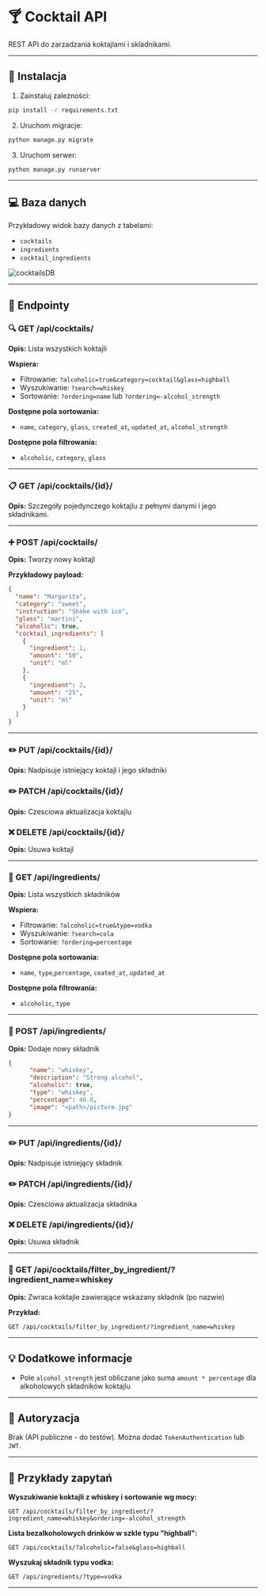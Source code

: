 # 🍸 Cocktail API

REST API do zarzadzania koktajlami i skladnikami.

---

## 🔧 Instalacja

1. Zainstaluj zależności:

```bash
pip install -r requirements.txt
```

2. Uruchom migracje:

```bash
python manage.py migrate
```

3. Uruchom serwer:

```bash
python manage.py runserver
```

---
## 💻 Baza danych
Przykładowy widok bazy danych z tabelami:

- `cocktails`
- `ingredients`
- `cocktail_ingredients`

![cocktailsDB](https://github.com/user-attachments/assets/524dc1bf-ff81-4fa0-9040-d8781756694f)

---

## 📃 Endpointy

### 🔍 GET /api/cocktails/

**Opis:** Lista wszystkich koktajli

**Wspiera:**

- Filtrowanie: `?alcoholic=true&category=cocktail&glass=highball`
- Wyszukiwanie: `?search=whiskey`
- Sortowanie: `?ordering=name` lub `?ordering=-alcohol_strength`

**Dostępne pola sortowania:**

- `name`, `category`, `glass`, `created_at`, `updated_at`, `alcohol_strength`

**Dostępne pola filtrowania:**

- `alcoholic`, `category`, `glass`

---

### 📋 GET /api/cocktails/{id}/

**Opis:** Szczegóły pojedynczego koktajlu z pełnymi danymi i jego składnikami.

---

### ➕ POST /api/cocktails/

**Opis:** Tworzy nowy koktajl

**Przykładowy payload:**

```json
{
  "name": "Margarita",
  "category": "sweet",
  "instruction": "Shake with ice",
  "glass": "martini",
  "alcoholic": true,
  "cocktail_ingredients": [
    {
      "ingredient": 1,
      "amount": "50",
      "unit": "ml"
    },
    {
      "ingredient": 2,
      "amount": "25",
      "unit": "ml"
    }
  ]
}
```

---

### ✏️ PUT /api/cocktails/{id}/

**Opis:** Nadpisuje istniejący koktajl i jego składniki

### ✏️ PATCH /api/cocktails/{id}/

**Opis:** Czesciowa aktualizacja koktajlu

### ❌ DELETE /api/cocktails/{id}/

**Opis:** Usuwa koktajl

---

### 📂 GET /api/ingredients/

**Opis:** Lista wszystkich składników

**Wspiera:**

- Filtrowanie: `?alcoholic=true&type=vodka`
- Wyszukiwanie: `?search=cola`
- Sortowanie: `?ordering=percentage`

**Dostępne pola sortowania:**

- `name`, `type`,`percentage`, `ceated_at`, `updated_at`

**Dostępne pola filtrowania:**

- `alcoholic`, `type`

---

### 📍 POST /api/ingredients/

**Opis:** Dodaje nowy składnik

```json
{
      "name": "whiskey",
      "description": "Strong alcohol",
      "alcoholic": true,
      "type": "whiskey",
      "percentage": 40.0,
      "image": "<path>/picture.jpg"
}
```
---

### ✏️ PUT /api/ingredients/{id}/

**Opis:** Nadpisuje istniejący składnik

### ✏️ PATCH /api/ingredients/{id}/

**Opis:** Czesciowa aktualizacja składnika

### ❌ DELETE /api/ingredients/{id}/

**Opis:** Usuwa składnik

---

### 🌿 GET /api/cocktails/filter\_by\_ingredient/?ingredient\_name=whiskey

**Opis:** Zwraca koktajle zawierające wskazany składnik (po nazwie)

**Przykład:**

```
GET /api/cocktails/filter_by_ingredient/?ingredient_name=whiskey
```

---

## 💡 Dodatkowe informacje

- Pole `alcohol_strength` jest obliczane jako suma `amount * percentage` dla alkoholowych składników koktajlu

---

## 📄 Autoryzacja

Brak (API publiczne - do testów). Można dodać `TokenAuthentication` lub `JWT`.

---

## 🔄 Przykłady zapytań

**Wyszukiwanie koktajli z whiskey i sortowanie wg mocy:**

```
GET /api/cocktails/filter_by_ingredient/?ingredient_name=whiskey&ordering=-alcohol_strength
```

**Lista bezalkoholowych drinków w szkle typu "highball":**

```
GET /api/cocktails/?alcoholic=false&glass=highball
```

**Wyszukaj składnik typu vodka:**

```
GET /api/ingredients/?type=vodka
```

---
